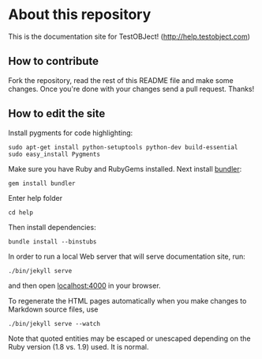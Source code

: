 # About this repository #

This is the documentation site for TestOBJect! (http://help.testobject.com)

## How to contribute

Fork the repository, read the rest of this README file and make some changes.
Once you're done with your changes send a pull request. Thanks!

## How to edit the site

Install pygments for code highlighting:

    sudo apt-get install python-setuptools python-dev build-essential
    sudo easy_install Pygments

Make sure you have Ruby and RubyGems installed. Next install
[bundler](http://gembundler.com/):

    gem install bundler

Enter help folder

    cd help

Then install dependencies:

    bundle install --binstubs

In order to run a local Web server that will serve documentation site, run:

    ./bin/jekyll serve

and then open [localhost:4000](http://localhost:4000/) in your browser. 

To regenerate the HTML pages automatically when you make changes to Markdown source files, use

    ./bin/jekyll serve --watch

Note that quoted entities may be escaped or unescaped depending on the Ruby
version (1.8 vs. 1.9) used. It is normal.
